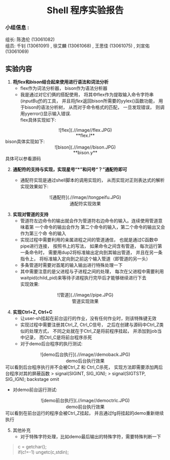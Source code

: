 # <center> Shell 程序实验报告 </center>
### 小组信息 :
组长: 陈逸伦 (13061082)  
组员: 千钊 (13061091) , 徐艾麟 (13061068) , 王思佳 (13061075) , 刘宣佑 (13061069)

## 实验内容

1. **将*flex*和*bison*结合起来使用进行语法和词法分析**
	* flex作为词法分析器， bison作为语法分析器
	* 我是通过对它们俩的搭配使用， 将其中flex作为提取输入命令字符串(*inputBuff*)的工具， 并且将*flex*返回bison所需要的yylex()函数功能， 用于bison的语法分析树， 从而对于命令格式的匹配， 一旦发现错误， 则调用yyerror()显示输入错误.   
	flex具体实现如下:
<center>
	![flex](.//image//flex.JPG)
</center>
<center>
	**flex.l**
</center>
	bison具体实现如下:
<center>
	![bison](.//image//bison.JPG)
</center>
<center>
	**bison.y**
</center>
  具体可以参看源码

2. **通配符的支持与实现，实现星号“*”和问号“？”通配符即可**

   * 通配符实现是通过shell脚本的调用实现的， 从而实现对正则表达式的解析  
   实现效果如下: 
<center>
	![通配符](.//image//tongpeifu.JPG)
</center>
<center>
	通配符实现效果
</center>

3. **实现对管道的支持**  
	* 管道符左边命令的输出就会作为管道符右边命令的输入。连续使用管道意味着第
一个命令的输出会作为 第二个命令的输入，第二个命令的输出又会作为第三个命
令的输入
	* 实现过程中需要利用的亲属进程之间的管道通信， 也就是通过C函数中pipe进行连接， 按照书上的写法， 如果命令之间含有管道， 每次运行第一条命令时， 需要用dup2将标准输出定向到其输出管道， 并且在另一条指令上， 将标准输入定向到之前这个输入管道（即管道的另一头）
	* 多条管道时需要对首尾的输入输出进行特殊处理一下
	* 其中需要注意的是父进程与子进程之间的处理， 每次在父进程中需要利用waitpid(child_pid)来等待子进程执行完毕后才能够继续进行下去  
	实现效果:
<center>
	![管道](.//image//pipe.JPG)
</center>
<center>
	管道实现效果
</center>

4. **实现Ctrl+Z, Ctrl+C**  
	* 让user-sh挂起在前台运行的作业，没有任何作业时，则该特殊键无效  
	* 实现过程中需要注册其Ctrl_Z, Ctrl_C信号， 之后在创建与源码中Ctrl_Z类似的处理方式， 不同之处就在于Ctrl_Z是将前程序挂起， 并添加到job当中记录， 而Ctrl_C是将前台程序杀死
	* 对于demo后台程序的执行测试:
<center>
	![demo后台执行](.//image//demoback.JPG)
</center>
<center>
	demo后台执行效果
</center>
	可以看到后台程序执行并不会被Ctrl_Z 和 Ctrl_C杀死， 实现方法即需要添加两后台程序对其的屏蔽函数
> signal(SIGINT, SIG_IGN);   
> signal(SIGTSTP, SIG_IGN);  backstage omit    

* 对demo前台运行测试:
<center>
	![demo前台执行](.//image//democtrlc.JPG)
</center>
<center>
	demo前台执行效果
</center>
	可以看到在前台运行的程序会被Ctrl_Z挂起， 并且通过fg将挂起的demo重新继续执行
	
5. 其他补充
	* 对于特殊字符处理，比如demo最后输出的特殊字符，需要特殊判断一下
> c = getchar();  
> if(c!=-1) ungetc(c,stdin);
